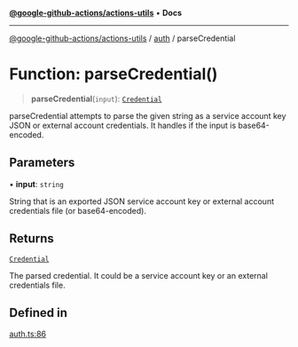 [**@google-github-actions/actions-utils**](../../README.md) • **Docs**

***

[@google-github-actions/actions-utils](../../modules.md) / [auth](../README.md) / parseCredential

# Function: parseCredential()

> **parseCredential**(`input`): [`Credential`](../type-aliases/Credential.md)

parseCredential attempts to parse the given string as a service account key
JSON or external account credentials. It handles if the input is
base64-encoded.

## Parameters

• **input**: `string`

String that is an exported JSON service account key or external
account credentials file (or base64-encoded).

## Returns

[`Credential`](../type-aliases/Credential.md)

The parsed credential. It could be a service account key or an
external credentials file.

## Defined in

[auth.ts:86](https://github.com/google-github-actions/actions-utils/blob/main/src/auth.ts#L86)
